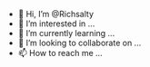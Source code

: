 - 👋 Hi, I’m @Richsalty
- 👀 I’m interested in ...
- 🌱 I’m currently learning ...
- 💞️ I’m looking to collaborate on ...
- 📫 How to reach me ...

<!---
Richsalty/Richsalty is a ✨ special ✨ repository because its `README.md` (this file) appears on your GitHub profile.
You can click the Preview link to take a look at your changes.
--->
